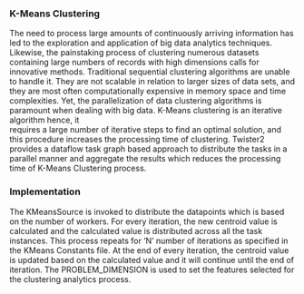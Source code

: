 ### K-Means Clustering

The need to process large amounts of continuously arriving information has led to the exploration 
and application of big data analytics techniques. Likewise, the painstaking process of clustering 
numerous datasets containing large numbers of records with high dimensions calls for innovative 
methods. Traditional sequential clustering algorithms are unable to handle it. They are not scalable
in relation to larger sizes of data sets, and they are most often computationally expensive in 
memory space and time complexities. Yet, the parallelization of data clustering algorithms is 
paramount when dealing with big data. K-Means clustering is an iterative algorithm hence, it  
requires a large number of iterative steps to find an optimal solution, and this procedure increases 
the processing time of clustering. Twister2 provides a dataflow task graph based approach to 
distribute the tasks in a parallel manner and aggregate the results which reduces the processing 
time of K-Means Clustering process. 

### Implementation
The KMeansSource is invoked to distribute the datapoints which is based on the number of 
workers. For every iteration, the new centroid value is calculated and the calculated value is 
distributed across all the task instances. This process repeats for ‘N’ number of iterations as 
specified in the KMeans Constants file. At the end of every iteration, the centroid value is updated
based on the calculated value and it will continue until the end of iteration. The PROBLEM_DIMENSION
is used to set the features selected for the clustering analytics process.


